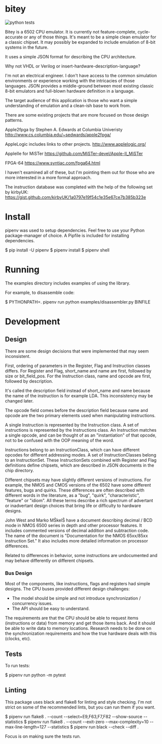 # bitey #

![python tests](https://github.com/jgerrish/bitey/actions/workflows/python-package.yml/badge.svg)

Bitey is a 6502 CPU emulator.  It is currently not feature-complete,
cycle-accurate or any of those things.  It's meant to be a simple
clean emulator for a classic chipset.  It may possibly be expanded to
include emulation of 8-bit systems in the future.

It uses a simple JSON format for describing the CPU architecture.


Why not VHDL or Verilog or insert-hardware-description-language?

I'm not an electrical engineer.  I don't have access to the common
simulation environments or experience working with the intricacies of
those languages.  JSON provides a middle-ground between most existing
classic 8-bit emulators and full-blown hardware definition in a
language.

The target audience of this application is those who want a simple
understanding of emulation and a clean-ish base to work from.

There are some existing projects that are more focused on those design
patterns.

Apple2fpga by Stephen A. Edwards at Columbia Univeristy
http://www.cs.columbia.edu/~sedwards/apple2fpga/

AppleLogic includes links to other projects.
http://www.applelogic.org/

AppleIIe for MiSTer
https://github.com/MiSTer-devel/Apple-II_MiSTer

FPGA-64
https://www.syntiac.com/fpga64.html

I haven't examined all of these, but I'm pointing them out for those
who are more interested in a more formal approach.

The instruction database was completed with the help of the following set by kirbyUK:
https://gist.github.com/kirbyUK/1a0797e19f54c1e35e67ce7b385b323e


# Install #

pipenv was used to setup dependencies.  Feel free to use your Python
package-manager of choice.  A Pipfile is included for installing
dependencies.


$ pip install -U pipenv
$ pipenv install
$ pipenv shell

# Running #

The examples directory includes examples of using the library.

For example, to disassemble code:

$ PYTHONPATH=. pipenv run python examples/disassembler.py BINFILE


# Development #

## Design ##

There are some design decisions that were implemented that may seem inconsistent.

First, ordering of parameters in the Register, Flag and Instruction
classes differs.  For Register and Flag, short_name and name are
first, followed by size or bit_field_pos.  For the Instruction class,
name and opcode are first, followed by description.

It's called the description field instead of short_name and name
because the name of the instruction is for example LDA.  This
inconsistency may be changed later.

The opcode field comes before the description field because name and
opcode are the two primary elements used when manipulating
instructions.

A single Instruction is represented by the Instruction class.  A set
of instructions is represented by the Instructions class.  An
Instruction matches a single opcode, and can be thought of as an
"instantiation" of that opcode, not to be confused with the OOP
meaning of the word.

Instructions belong to an InstructionClass, which can have different
opcodes for different addressing modes.  A set of InstructionClasses
belong to an InstructionSet.  These InstructionSets combined with
Register and Flag definitions define chipsets, which are described in
JSON documents in the chip directory.

Different chipsets may have slightly different versions of
instructions.  For example, the NMOS and CMOS versions of the 6502
have some different features, bugs and quirks.  These differences are
often described with different words in the literature, as a "bug",
"quirk", "characteristic", "feature" or "idiom".  All these terms
describe a rich spectrum of advertant or inadvertant design choices
that bring life or difficulty to hardware designs.

John West and Marko MŠkelŠ have a document describing decimal / BCD
mode in NMOS 6500 series in depth and other processor features.  It
includes commented versions of decimal addition and subtraction code.
The name of the document is "Documentation for the NMOS 65xx/85xx
Instruction Set."  It also includes more detailed information on
processor differences.

Related to differences in behavior, some instructions are undocumented
and may behave differently on different chipsets.


### Bus Design ###

Most of the components, like instructions, flags and registers had
simple designs.  The CPU buses provided different design challenges:

  * The model should be simple and not introduce synchronization /
    concurrency issues.
  * The API should be easy to understand.

The requirements are that the CPU should be able to request items
(instructions or data) from memory and get those items back.  And it
should be able to write data to memory locations.  Research needs to
be done on the synchronization requirements and how the true hardware
deals with this (clocks, etc).

## Tests ##

To run tests:

$ pipenv run python -m pytest

## Linting ##

This package uses black and flake8 for linting and style checking.
I'm not strict on some of the recommended lints, but you can run them
if you want.

$ pipenv run flake8 . --count --select=E9,F63,F7,F82 --show-source --statistics
$ pipenv run flake8 . --count --exit-zero --max-complexity=10 --max-line-length=127 --statistics
$ pipenv run black --check --diff .

Focus is on making sure the tests run.

